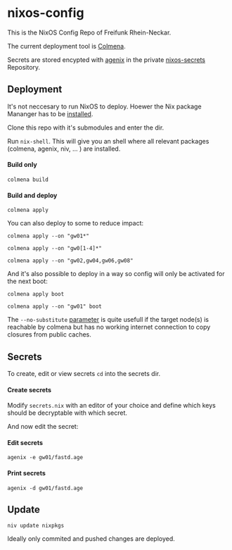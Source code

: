 # nixos-config

This is the NixOS Config Repo of Freifunk Rhein-Neckar.

The current deployment tool is [Colmena](https://github.com/zhaofengli/colmena).

Secrets are stored encypted with [agenix](https://github.com/ryantm/agenix) in the private
[nixos-secrets](https://github.com/Freifunk-Rhein-Neckar/nixos-secrets) Repository.

## Deployment

It's not neccesary to run NixOS to deploy. Hoewer the Nix package Mananger has
to be [installed](https://nixos.org/download/#download-nix-accordion).

Clone this repo with it's submodules and enter the dir.

Run `nix-shell`. This will give you an shell where all relevant packages (colmena,
agenix, niv, ... ) are installed.

#### Build only

```
colmena build
```

#### Build and deploy

```
colmena apply
```

You can also deploy to some to reduce impact:

```
colmena apply --on "gw01*"

colmena apply --on "gw0[1-4]*"

colmena apply --on "gw02,gw04,gw06,gw08"
```

And it's also possible to deploy in a way so config will only be activated for the next boot:

```
colmena apply boot

colmena apply --on "gw01" boot
```

The `--no-substitute` [parameter](https://colmena.cli.rs/unstable/reference/cli.html?highlight=no-substitute#colmena-apply) is quite usefull if the target node(s) is reachable by colmena but has no working internet connection to copy closures from public caches.


## Secrets

To create, edit or view secrets `cd` into the secrets dir.

#### Create secrets

Modify `secrets.nix` with an editor of your choice and define which keys should be decryptable with which secret.

And now edit the secret:

#### Edit secrets

```
agenix -e gw01/fastd.age
```

#### Print secrets

```
agenix -d gw01/fastd.age
```

## Update

```
niv update nixpkgs
```

Ideally only commited and pushed changes are deployed.
